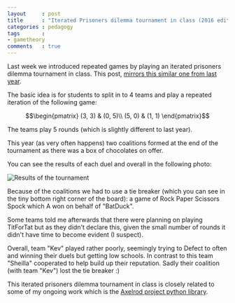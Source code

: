 ```yaml
---
layout     : post
title      : "Iterated Prisoners dilemma tournament in class (2016 edition)"
categories : pedagogy
tags       :
- gametheory
comments   : true
---
```


Last week we introduced repeated games by playing an iterated prisoners dilemma
tournament in class. This post, [mirrors this similar one from last
year](http://vknight.org/unpeudemath/pedagogy/2015/02/26/this-class-teaches-me-to-not-trust-my-classmates/).

The basic idea is for students to split in to 4 teams and play a repeated
iteration of the following game:

$$\begin{pmatrix}
(3, 3) & (0, 5)\\
(5, 0) & (1, 1)
\end{pmatrix}$$

The teams play 5 rounds (which is slightly different to last year).

This year (as very often happens) two coalitions formed at the end of the
tournament as there was a box of chocolates on offer.

You can see the results of each duel and overall in the following photo:

![Results of the
tournament](https://lh3.googleusercontent.com/lOEgrjz3F79SE_bUN7VN_5frUW7SnBT5IxFsE_j-HEM7ODFgmFeYYCOdhi2NEQE4JkCDyFGLmRAlDvxGVvXSI5Iuh5l1BvwyY64Pf1rdsYMNOLKbsqbhYVwdqeqGo2P4SCZO2kseUCeVgBzg8Q8PnlN_nRXeED136D9x8zd8Hyyfah9YyVZYcP0dyPltGexedxJMyOATI1cPYZKEDZQDCfXCGgBRhH3ltG8Hz3rvpZQ1TdrA4vWmPBYcy1p51KZW5vLD_WB1ZmLVBy5efsNfjWSiALHvd1bV6yyuXax0waXv3r1XZjL_KkUJRcXp8AE8oT2R0KOqDY0rc0cfMwixcEBifq83EwZ5gXlJ5EnF974OiNNzfnX6BUh79Tg6zYpqFsxia5HWGECaSUuMYdPjV7caGojZbEmtGEk5G3jtlDvtNO4_tDPS9GYHllI5NurBYPh-gSp-qzmd46Y_twZPsMBK1H-otnxcfqMkCcaF9AS04FhKVWecDesdztj5twVbnS4z8VYOjufWHs_VgXjUsDM7L-LnriHn-G8vCYjGmt_onYwxNZcBs1qxqb1mWyUC=w834-h625-no)

Because of the coalitions we had to use a tie breaker (which you can see in the
tiny bottom right corner of the board): a game of Rock Paper Scissors Spock
which A won on behalf of "BatDuck".

Some teams told me afterwards that there were planning on playing TitForTat but
as they didn't declare this, given the small number of rounds it didn't have
time to become evident (I suspect).

Overall, team "Kev" played rather poorly, seemingly trying to Defect to often
and winning their duels but getting low schools. In contrast to this team
"Sheilla" cooperated to help build up their reputation. Sadly their coalition
(with team "Kev") lost the tie breaker :)

This iterated prisoners dilemma tournament in class is closely related to some
of my ongoing work which is the [Axelrod project python
library](http://axelrod.readthedocs.org/en/latest/).
